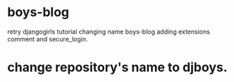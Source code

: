 # boys-blog
retry djangogirls tutorial changing name boys-blog
adding extensions comment and secure_login.
# change repository's name to djboys.
